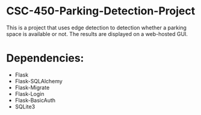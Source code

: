 # CSC-450-Parking-Detection-Project
This is a project that uses edge detection to detection whether a parking space is available or not. The results are displayed on a web-hosted GUI.

# Dependencies:
* Flask
* Flask-SQLAlchemy
* Flask-Migrate
* Flask-Login
* Flask-BasicAuth
* SQLite3
